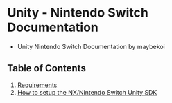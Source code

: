 # Unity - Nintendo Switch Documentation

* Unity Nintendo Switch Documentation by maybekoi

## Table of Contents
1. [Requirements](REQUIREMENTS.md)
2. [How to setup the NX/Nintendo Switch Unity SDK](SETUP.md)
